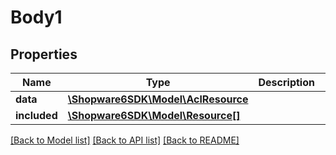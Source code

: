 # Body1

## Properties
Name | Type | Description | Notes
------------ | ------------- | ------------- | -------------
**data** | [**\Shopware6SDK\Model\AclResource**](AclResource.md) |  | [optional] 
**included** | [**\Shopware6SDK\Model\Resource[]**](Resource.md) |  | [optional] 

[[Back to Model list]](../../README.md#documentation-for-models) [[Back to API list]](../../README.md#documentation-for-api-endpoints) [[Back to README]](../../README.md)

